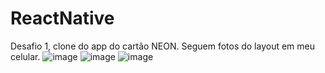 # ReactNative

Desafio 1, clone do app do cartão NEON.
Seguem fotos do layout em meu celular.
![image](https://user-images.githubusercontent.com/89466474/145907374-d85600e3-83c1-4e86-a6f2-deb0c89b987f.png)
![image](https://user-images.githubusercontent.com/89466474/145907519-252314be-02eb-487e-9f6a-9f338c9cee72.png)
![image](https://user-images.githubusercontent.com/89466474/145907605-53ff68ba-650f-4ecd-961b-3963a55e5d57.png)


